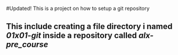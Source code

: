 #Updated! This is a project on how to setup a git repository
## This include creating a file directory i named *01x01-git* inside a repository called *alx-pre_course*
